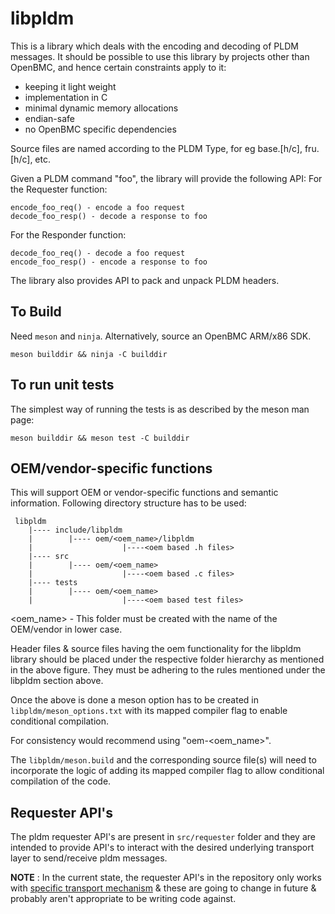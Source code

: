 # libpldm
This is a library which deals with the encoding and decoding of PLDM messages.
It should be possible to use this library by projects other than OpenBMC, and
hence certain constraints apply to it:
- keeping it light weight
- implementation in C
- minimal dynamic memory allocations
- endian-safe
- no OpenBMC specific dependencies

Source files are named according to the PLDM Type, for eg base.[h/c], fru.[h/c],
etc.

Given a PLDM command "foo", the library will provide the following API:
For the Requester function:
```
encode_foo_req() - encode a foo request
decode_foo_resp() - decode a response to foo
```
For the Responder function:
```
decode_foo_req() - decode a foo request
encode_foo_resp() - encode a response to foo
```
The library also provides API to pack and unpack PLDM headers.

## To Build
Need `meson` and `ninja`. Alternatively, source an OpenBMC ARM/x86 SDK.
```
meson builddir && ninja -C builddir
```
## To run unit tests
The simplest way of running the tests is as described by the meson man page:
```
meson builddir && meson test -C builddir
```
## OEM/vendor-specific functions
This will support OEM or vendor-specific functions and semantic information.
Following directory structure has to be used:
```
 libpldm
    |---- include/libpldm
    |        |---- oem/<oem_name>/libpldm
    |                    |----<oem based .h files>
    |---- src
    |        |---- oem/<oem_name>
    |                    |----<oem based .c files>
    |---- tests
    |        |---- oem/<oem_name>
    |                    |----<oem based test files>

```
<oem_name> - This folder must be created with the name of the OEM/vendor
in lower case.

Header files & source files having the oem functionality for the libpldm library
should be placed under the respective folder hierarchy as mentioned in the above
figure. They must be adhering to the rules mentioned under the libpldm section above.

Once the above is done a meson option has to be created in
`libpldm/meson_options.txt` with its mapped compiler flag to enable conditional
compilation.

For consistency would recommend using "oem-<oem_name>".

The `libpldm/meson.build` and the corresponding source file(s) will need to
incorporate the logic of adding its mapped compiler flag to allow conditional
compilation of the code.

## Requester API's
The pldm requester API's are present in `src/requester` folder and they are intended
to provide API's to interact with the desired underlying transport layer to send/receive
pldm messages.

**NOTE** : In the current state, the requester API's in the repository only works with
[specific transport mechanism](https://github.com/openbmc/libmctp) & these are going to
change in future & probably aren't appropriate to be writing code against.
